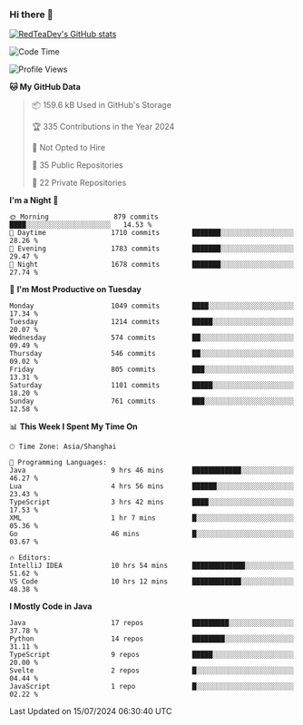 ### Hi there 👋

<!--
**RedTeaDev/RedTeaDev** is a ✨ _special_ ✨ repository because its `README.md` (this file) appears on your GitHub profile.

Here are some ideas to get you started:

- 🔭 I’m currently working on ...
- 🌱 I’m currently learning ...
- 👯 I’m looking to collaborate on ...
- 🤔 I’m looking for help with ...
- 💬 Ask me about ...
- 📫 How to reach me: ...
- 😄 Pronouns: ...
- ⚡ Fun fact: ...
-->

<!--
[![wakatime](https://wakatime.com/badge/user/6b101ed0-04c0-4490-9283-eb61f2efff96.svg)](https://wakatime.com/@6b101ed0-04c0-4490-9283-eb61f2efff96)
!-->

[![RedTeaDev's GitHub stats](https://github-readme-stats.vercel.app/api?username=RedTeaDev)](https://github.com/anuraghazra/github-readme-stats)
<!--
[![willianrod's wakatime stats](https://github-readme-stats.vercel.app/api/wakatime?username=RedTeaDev)](https://github.com/anuraghazra/github-readme-stats)
!-->
<!--START_SECTION:waka-->
![Code Time](http://img.shields.io/badge/Code%20Time-2%2C374%20hrs%2053%20mins-blue)

![Profile Views](http://img.shields.io/badge/Profile%20Views-0-blue)

**🐱 My GitHub Data** 

> 📦 159.6 kB Used in GitHub's Storage 
 > 
> 🏆 335 Contributions in the Year 2024
 > 
> 🚫 Not Opted to Hire
 > 
> 📜 35 Public Repositories 
 > 
> 🔑 22 Private Repositories 
 > 
**I'm a Night 🦉** 

```text
🌞 Morning                879 commits         ████░░░░░░░░░░░░░░░░░░░░░   14.53 % 
🌆 Daytime                1710 commits        ███████░░░░░░░░░░░░░░░░░░   28.26 % 
🌃 Evening                1783 commits        ███████░░░░░░░░░░░░░░░░░░   29.47 % 
🌙 Night                  1678 commits        ███████░░░░░░░░░░░░░░░░░░   27.74 % 
```
📅 **I'm Most Productive on Tuesday** 

```text
Monday                   1049 commits        ████░░░░░░░░░░░░░░░░░░░░░   17.34 % 
Tuesday                  1214 commits        █████░░░░░░░░░░░░░░░░░░░░   20.07 % 
Wednesday                574 commits         ██░░░░░░░░░░░░░░░░░░░░░░░   09.49 % 
Thursday                 546 commits         ██░░░░░░░░░░░░░░░░░░░░░░░   09.02 % 
Friday                   805 commits         ███░░░░░░░░░░░░░░░░░░░░░░   13.31 % 
Saturday                 1101 commits        █████░░░░░░░░░░░░░░░░░░░░   18.20 % 
Sunday                   761 commits         ███░░░░░░░░░░░░░░░░░░░░░░   12.58 % 
```


📊 **This Week I Spent My Time On** 

```text
🕑︎ Time Zone: Asia/Shanghai

💬 Programming Languages: 
Java                     9 hrs 46 mins       ████████████░░░░░░░░░░░░░   46.27 % 
Lua                      4 hrs 56 mins       ██████░░░░░░░░░░░░░░░░░░░   23.43 % 
TypeScript               3 hrs 42 mins       ████░░░░░░░░░░░░░░░░░░░░░   17.53 % 
XML                      1 hr 7 mins         █░░░░░░░░░░░░░░░░░░░░░░░░   05.36 % 
Go                       46 mins             █░░░░░░░░░░░░░░░░░░░░░░░░   03.67 % 

🔥 Editors: 
IntelliJ IDEA            10 hrs 54 mins      █████████████░░░░░░░░░░░░   51.62 % 
VS Code                  10 hrs 12 mins      ████████████░░░░░░░░░░░░░   48.38 % 
```

**I Mostly Code in Java** 

```text
Java                     17 repos            █████████░░░░░░░░░░░░░░░░   37.78 % 
Python                   14 repos            ████████░░░░░░░░░░░░░░░░░   31.11 % 
TypeScript               9 repos             █████░░░░░░░░░░░░░░░░░░░░   20.00 % 
Svelte                   2 repos             █░░░░░░░░░░░░░░░░░░░░░░░░   04.44 % 
JavaScript               1 repo              █░░░░░░░░░░░░░░░░░░░░░░░░   02.22 % 
```




 Last Updated on 15/07/2024 06:30:40 UTC
<!--END_SECTION:waka-->


